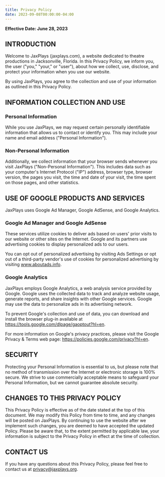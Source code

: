 ```yaml
---
title: Privacy Policy
date: 2023-09-08T00:00:00-04:00
---
```

**Effective Date: June 28, 2023**

## INTRODUCTION
Welcome to JaxPlays (jaxplays.com), a website dedicated to theatre productions in Jacksonville, Florida. In this Privacy Policy, we inform you, the user ("you," "your," or "user"), about how we collect, use, disclose, and protect your information when you use our website.

By using JaxPlays, you agree to the collection and use of your information as outlined in this Privacy Policy.

## INFORMATION COLLECTION AND USE
### Personal Information
While you use JaxPlays, we may request certain personally identifiable information that allows us to contact or identify you. This may include your name and email address ("Personal Information").

### Non-Personal Information
Additionally, we collect information that your browser sends whenever you visit JaxPlays ("Non-Personal Information"). This includes data such as your computer's Internet Protocol ("IP") address, browser type, browser version, the pages you visit, the time and date of your visit, the time spent on those pages, and other statistics.

## USE OF GOOGLE PRODUCTS AND SERVICES
JaxPlays uses Google Ad Manager, Google AdSense, and Google Analytics.

### Google Ad Manager and Google AdSense
These services utilize cookies to deliver ads based on users' prior visits to our website or other sites on the Internet. Google and its partners use advertising cookies to display personalized ads to our users.

You can opt out of personalized advertising by visiting Ads Settings or opt out of a third-party vendor's use of cookies for personalized advertising by visiting www.aboutads.info.

### Google Analytics
JaxPlays employs Google Analytics, a web analysis service provided by Google. Google uses the collected data to track and analyze website usage, generate reports, and share insights with other Google services. Google may use the data to personalize ads in its advertising network.

To prevent Google's collection and use of data, you can download and install the browser plug-in available at https://tools.google.com/dlpage/gaoptout?hl=en.

For more information on Google's privacy practices, please visit the Google Privacy & Terms web page: https://policies.google.com/privacy?hl=en.

## SECURITY
Protecting your Personal Information is essential to us, but please note that no method of transmission over the Internet or electronic storage is 100% secure. We strive to use commercially acceptable means to safeguard your Personal Information, but we cannot guarantee absolute security.

## CHANGES TO THIS PRIVACY POLICY
This Privacy Policy is effective as of the date stated at the top of this document. We may modify this Policy from time to time, and any changes will be posted on JaxPlays. By continuing to use the website after we implement such changes, you are deemed to have accepted the updated Policy. Please be aware that, to the extent permitted by applicable law, your information is subject to the Privacy Policy in effect at the time of collection.

## CONTACT US
If you have any questions about this Privacy Policy, please feel free to contact us at privacy@jaxplays.org.